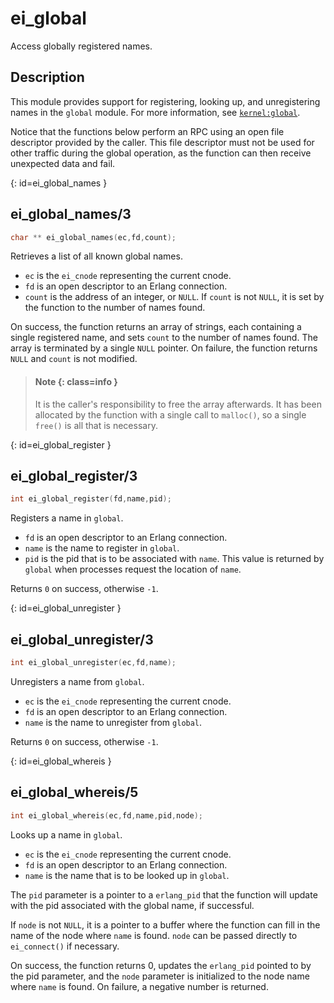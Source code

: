 # ei_global

Access globally registered names.

## Description

This module provides support for registering, looking up, and unregistering names in the `global` module. For more information, see [`kernel:global`](`m:global`).

Notice that the functions below perform an RPC using an open file descriptor provided by the caller. This file descriptor must not be used for other traffic during the global operation, as the function can then receive unexpected data and fail.

[](){: id=ei_global_names }
## ei_global_names/3

```c
char ** ei_global_names(ec,fd,count);
```

Retrieves a list of all known global names.

* `ec` is the `ei_cnode` representing the current cnode.
* `fd` is an open descriptor to an Erlang connection.
* `count` is the address of an integer, or `NULL`. If `count` is not `NULL`, it is set by the function to the number of names found.

On success, the function returns an array of strings, each containing a single registered name, and sets `count` to the number of names found. The array is terminated by a single `NULL` pointer. On failure, the function returns `NULL` and `count` is not modified.

> #### Note {: class=info }
> It is the caller's responsibility to free the array afterwards. It has been allocated by the function with a single call to `malloc()`, so a single `free()` is all that is necessary.

[](){: id=ei_global_register }
## ei_global_register/3

```c
int ei_global_register(fd,name,pid);
```

Registers a name in `global`.

* `fd` is an open descriptor to an Erlang connection.
* `name` is the name to register in `global`.
* `pid` is the pid that is to be associated with `name`. This value is returned by `global` when processes request the location of `name`.

Returns `0` on success, otherwise `-1`.

[](){: id=ei_global_unregister }
## ei_global_unregister/3

```c
int ei_global_unregister(ec,fd,name);
```

Unregisters a name from `global`.

* `ec` is the `ei_cnode` representing the current cnode.
* `fd` is an open descriptor to an Erlang connection.
* `name` is the name to unregister from `global`.

Returns `0` on success, otherwise `-1`.

[](){: id=ei_global_whereis }
## ei_global_whereis/5

```c
int ei_global_whereis(ec,fd,name,pid,node);
```

Looks up a name in `global`.

* `ec` is the `ei_cnode` representing the current cnode.
* `fd` is an open descriptor to an Erlang connection.
* `name` is the name that is to be looked up in `global`.

The `pid` parameter is a pointer to a `erlang_pid` that the function will update with the pid associated with the global name, if successful.

If `node` is not `NULL`, it is a pointer to a buffer where the function can fill in the name of the node where `name` is found. `node` can be passed directly to `ei_connect()` if necessary.

On success, the function returns 0, updates the `erlang_pid` pointed to by the pid parameter, and the `node` parameter is initialized to the node name where `name` is found. On failure, a negative number is returned.
